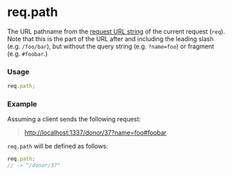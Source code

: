 # req.path

The URL pathname from the [request URL string](http://nodejs.org/api/http.html#http_message_url) of the current request (`req`). Note that this is the part of the URL after and including the leading slash (e.g. `/foo/bar`), but without the query string (e.g. `?name=foo`) or fragment (e.g. `#foobar`.)


### Usage

```js
req.path;
```


### Example

Assuming a client sends the following request:

> [http://localhost:1337/donor/37?name=foo#foobar]()

`req.path` will be defined as follows:

```js
req.path;
// -> "/donor/37"
```








<docmeta name="uniqueID" value="reqpath216836">
<docmeta name="displayName" value="req.path">

